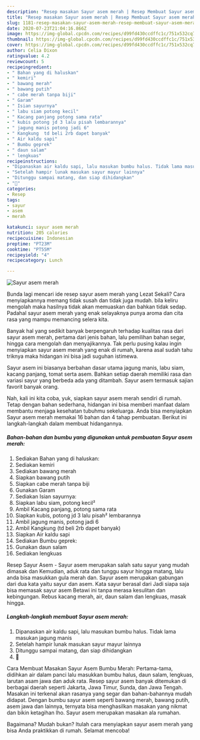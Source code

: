 ```yaml
---
description: "Resep masakan Sayur asem merah | Resep Membuat Sayur asem merah Yang Enak Banget"
title: "Resep masakan Sayur asem merah | Resep Membuat Sayur asem merah Yang Enak Banget"
slug: 1181-resep-masakan-sayur-asem-merah-resep-membuat-sayur-asem-merah-yang-enak-banget
date: 2020-07-23T21:04:16.866Z
image: https://img-global.cpcdn.com/recipes/d99fd430ccdffc1c/751x532cq70/sayur-asem-merah-foto-resep-utama.jpg
thumbnail: https://img-global.cpcdn.com/recipes/d99fd430ccdffc1c/751x532cq70/sayur-asem-merah-foto-resep-utama.jpg
cover: https://img-global.cpcdn.com/recipes/d99fd430ccdffc1c/751x532cq70/sayur-asem-merah-foto-resep-utama.jpg
author: Celia Dixon
ratingvalue: 4.2
reviewcount: 5
recipeingredient:
- " Bahan yang di haluskan"
- " kemiri"
- " bawang merah"
- " bawang putih"
- " cabe merah tanpa biji"
- " Garam"
- " Isian sayurnya"
- " labu siam potong kecil"
- " Kacang panjang potong sama rata"
- " kubis potong jd 3 lalu pisah lembarannya"
- " jagung manis potong jadi 6"
- " Kangkung  td beli 2rb dapet banyak"
- " Air kaldu sapi"
- " Bumbu geprek"
- " daun salam"
- " lengkuas"
recipeinstructions:
- "Dipanaskan air kaldu sapi, lalu masukan bumbu halus. Tidak lama masukan jagung manis"
- "Setelah hampir lunak masukan sayur mayur lainnya"
- "Ditunggu sampai matang, dan siap dihidangkan"
- "💞"
categories:
- Resep
tags:
- sayur
- asem
- merah

katakunci: sayur asem merah 
nutrition: 205 calories
recipecuisine: Indonesian
preptime: "PT23M"
cooktime: "PT55M"
recipeyield: "4"
recipecategory: Lunch

---
```



![Sayur asem merah](https://img-global.cpcdn.com/recipes/d99fd430ccdffc1c/751x532cq70/sayur-asem-merah-foto-resep-utama.jpg)

Bunda lagi mencari ide resep sayur asem merah yang Lezat Sekali? Cara menyiapkannya memang tidak susah dan tidak juga mudah. bila keliru mengolah maka hasilnya tidak akan memuaskan dan bahkan tidak sedap. Padahal sayur asem merah yang enak selayaknya punya aroma dan cita rasa yang mampu memancing selera kita.

Banyak hal yang sedikit banyak berpengaruh terhadap kualitas rasa dari sayur asem merah, pertama dari jenis bahan, lalu pemilihan bahan segar, hingga cara mengolah dan menyajikannya. Tak perlu pusing kalau ingin menyiapkan sayur asem merah yang enak di rumah, karena asal sudah tahu triknya maka hidangan ini bisa jadi suguhan istimewa.

Sayur asem ini biasanya berbahan dasar utama jagung manis, labu siam, kacang panjang, tomat serta asem. Bahkan setiap daerah memiliki rasa dan variasi sayur yang berbeda ada yang ditambah. Sayur asem termasuk sajian favorit banyak orang.


Nah, kali ini kita coba, yuk, siapkan sayur asem merah sendiri di rumah. Tetap dengan bahan sederhana, hidangan ini bisa memberi manfaat dalam membantu menjaga kesehatan tubuhmu sekeluarga. Anda bisa menyiapkan Sayur asem merah memakai 16 bahan dan 4 tahap pembuatan. Berikut ini langkah-langkah dalam membuat hidangannya.

<!--inarticleads1-->

##### Bahan-bahan dan bumbu yang digunakan untuk pembuatan Sayur asem merah:

1. Sediakan  Bahan yang di haluskan:
1. Sediakan  kemiri
1. Sediakan  bawang merah
1. Siapkan  bawang putih
1. Siapkan  cabe merah tanpa biji
1. Gunakan  Garam
1. Sediakan  Isian sayurnya:
1. Siapkan  labu siam, potong kecil²
1. Ambil  Kacang panjang, potong sama rata
1. Siapkan  kubis, potong jd 3 lalu pisah² lembarannya
1. Ambil  jagung manis, potong jadi 6
1. Ambil  Kangkung  (td beli 2rb dapet banyak)
1. Siapkan  Air kaldu sapi
1. Sediakan  Bumbu geprek:
1. Gunakan  daun salam
1. Sediakan  lengkuas


Resep Sayur Asem - Sayur asem merupakan salah satu sayur yang mudah dimasak dan Kemudian, aduk rata dan tunggu sayur hingga matang, lalu anda bisa masukkan gula merah dan. Sayur asem merupakan gabungan dari dua kata yaitu sayur dan asem. Kata sayur berasal dari Jadi siapa saja bisa memasak sayur asem Betawi ini tanpa merasa kesulitan dan kebingungan. Rebus kacang merah, air, daun salam dan lengkuas, masak hingga. 

<!--inarticleads2-->

##### Langkah-langkah membuat Sayur asem merah:

1. Dipanaskan air kaldu sapi, lalu masukan bumbu halus. Tidak lama masukan jagung manis
1. Setelah hampir lunak masukan sayur mayur lainnya
1. Ditunggu sampai matang, dan siap dihidangkan
1. 💞


Cara Membuat Masakan Sayur Asem Bumbu Merah: Pertama-tama, didihkan air dalam panci lalu masukkan bumbu halus, daun salam, lengkuas, larutan asam jawa dan aduk rata. Resep sayur asem banyak ditemukan di berbagai daerah seperti Jakarta, Jawa Timur, Sunda, dan Jawa Tengah. Masakan ini terkenal akan rasanya yang segar dan bahan-bahannya mudah didapat. Dengan bumbu sayur asem seperti bawang merah, bawang putih, asem jawa dan lainnya, ternyata bisa menghasilkan masakan yang nikmat dan bikin ketagihan lho. Sayur asem merupakan masakan ala rumahan. 

Bagaimana? Mudah bukan? Itulah cara menyiapkan sayur asem merah yang bisa Anda praktikkan di rumah. Selamat mencoba!
